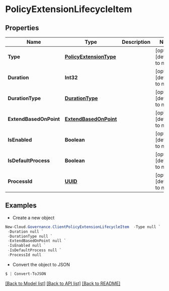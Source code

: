 # PolicyExtensionLifecycleItem
## Properties

Name | Type | Description | Notes
------------ | ------------- | ------------- | -------------
**Type** | [**PolicyExtensionType**](PolicyExtensionType.md) |  | [optional] [default to null]
**Duration** | **Int32** |  | [optional] [default to null]
**DurationType** | [**DurationType**](DurationType.md) |  | [optional] [default to null]
**ExtendBasedOnPoint** | [**ExtendBasedOnPoint**](ExtendBasedOnPoint.md) |  | [optional] [default to null]
**IsEnabled** | **Boolean** |  | [optional] [default to null]
**IsDefaultProcess** | **Boolean** |  | [optional] [default to null]
**ProcessId** | [**UUID**](UUID.md) |  | [optional] [default to null]

## Examples

- Create a new object
```powershell
New-Cloud.Governance.ClientPolicyExtensionLifecycleItem  -Type null `
 -Duration null `
 -DurationType null `
 -ExtendBasedOnPoint null `
 -IsEnabled null `
 -IsDefaultProcess null `
 -ProcessId null
```

- Convert the object to JSON
```powershell
$ | Convert-ToJSON
```


[[Back to Model list]](../README.md#documentation-for-models) [[Back to API list]](../README.md#documentation-for-api-endpoints) [[Back to README]](../README.md)

